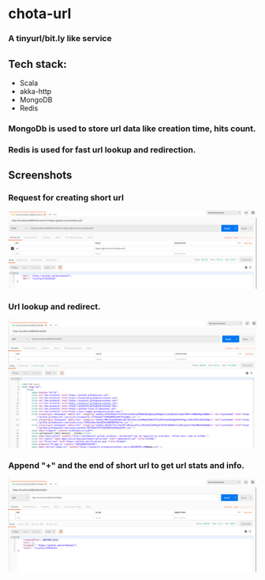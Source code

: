 # chota-url
### A tinyurl/bit.ly like service
## Tech stack:
 * Scala
 * akka-http
 * MongoDB
 * Redis

### MongoDb is used to store url data like creation time, hits count.
### Redis is used for fast url lookup and redirection.

## Screenshots
### Request for creating short url
![ss](https://github.com/amitbansal7/chota-url/blob/master/screenshots/1.png?raw=true)

### Url lookup and redirect.
![ss](https://github.com/amitbansal7/chota-url/blob/master/screenshots/2.png?raw=true)

### Append "+" and the end of short url to get url stats and info.
![ss](https://github.com/amitbansal7/chota-url/blob/master/screenshots/3.png?raw=true)